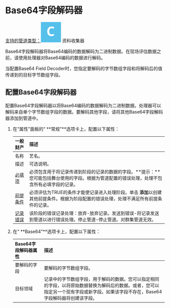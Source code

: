 # Base64字段解码器

[支持的管道类型：](https://streamsets.com/documentation/controlhub/latest/help/datacollector/UserGuide/Pipeline_Configuration/ProductIcons_Doc.html#concept_mjg_ly5_pgb)![img](imgs/icon-SDC-20200310175211248.png) 资料收集器

Base64字段解码器将Base64编码的数据解码为二进制数据。在现场评估数据之前，请使用处理器对Base64编码的数据进行解码。

当配置Base64 Field Decoder时，您指定要解码的字节数组字段和将解码后的值传递到的目标字节数组字段。

## 配置Base64字段解码器

配置Base64字段解码器以将Base64编码的数据解码为二进制数据。处理器可以解码来自单个字节数组字段的数据。要解码其他字段，请将其他Base64字段解码器添加到管道中。

1. 在“属性”面板的“ **常规”**选项卡上，配置以下属性：

   | 一般财产                                                     | 描述                                                         |
   | :----------------------------------------------------------- | :----------------------------------------------------------- |
   | 名称                                                         | 艺名。                                                       |
   | 描述                                                         | 可选说明。                                                   |
   | [必填项](https://streamsets.com/documentation/controlhub/latest/help/datacollector/UserGuide/Pipeline_Design/DroppingUnwantedRecords.html#concept_dnj_bkm_vq) | 必须包含用于将记录传递到阶段的记录的数据的字段。**提示：**您可能包括舞台使用的字段。根据为管道配置的错误处理，处理不包含所有必填字段的记录。 |
   | [前提条件](https://streamsets.com/documentation/controlhub/latest/help/datacollector/UserGuide/Pipeline_Design/DroppingUnwantedRecords.html#concept_msl_yd4_fs) | 必须评估为TRUE的条件才能使记录进入处理阶段。单击 **添加**以创建其他前提条件。根据为阶段配置的错误处理，处理不满足所有前提条件的记录。 |
   | [记录错误](https://streamsets.com/documentation/controlhub/latest/help/datacollector/UserGuide/Pipeline_Design/ErrorHandling.html#concept_atr_j4y_5r) | 该阶段的错误记录处理：放弃-放弃记录。发送到错误-将记录发送到管道以进行错误处理。停止管道-停止管道。对群集管道无效。 |

2. 在“ **Base64”**选项卡上，配置以下属性：

   | Base64字段解码器属性 | 描述                                                         |
   | :------------------- | :----------------------------------------------------------- |
   | 要解码的字段         | 要解码的字节数组字段。                                       |
   | 目标领域             | 记录中的字节数组字段，用于解码的数据。您可以指定相同的字段，以将原始数据替换为解码后的数据。或者，您可以指定另一个现有字段或新字段。如果该字段不存在，Base64字段解码器将创建该字段。 |